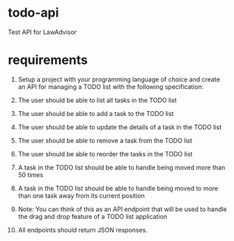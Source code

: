 # todo-api
Test API for LawAdvisor

# requirements
1. Setup a project with your programming language of choice and create an API for managing a TODO list with the following specification:

2. The user should be able to list all tasks in the TODO list

3. The user should be able to add a task to the TODO list

4. The user should be able to update the details of a task in the TODO list

5. The user should be able to remove a task from the TODO list

6. The user should be able to reorder the tasks in the TODO list

7. A task in the TODO list should be able to handle being moved more than 50 times

8. A task in the TODO list should be able to handle being moved to more than one task away from its current position

9. Note: You can think of this as an API endpoint that will be used to handle the drag and drop feature of a TODO list application

10. All endpoints should return JSON responses.

